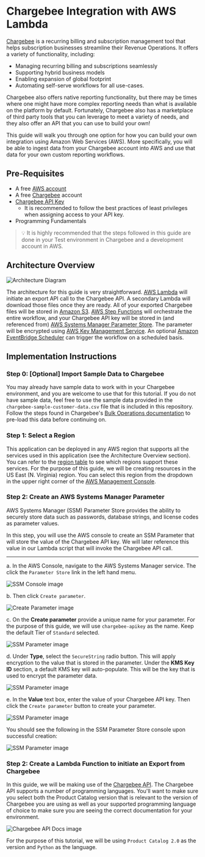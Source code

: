 
# Chargebee Integration with AWS Lambda
[Chargebee](https://www.chargebee.com/) is a recurring billing and subscription management tool that helps subscription businesses streamline their Revenue Operations. It offers a variety of functionality, including:
- Managing recurring billing and subscriptions seamlessly
- Supporting hybrid business models
- Enabling expansion of global footprint
- Automating self-serve workflows for all use-cases.

Chargebee also offers native reporting functionality, but there may be times where one might have more complex reporting needs than what is available on the platform by default. Fortunately, Chargebee also has a marketplace of third party tools that you can leverage to meet a variety of needs, and they also offer an API that you can use to build your own!

This guide will walk you through one option for how you can build your own integration using Amazon Web Services (AWS). More specifically, you will be able to ingest data from your Chargebee account into AWS and use that data for your own custom reporting workflows.

## Pre-Requisites
- A free [AWS account](https://aws.amazon.com/free/)
- A free [Chargebee](https://www.chargebee.com/) account
- [Chargebee API Key](https://www.chargebee.com/docs/2.0/api_keys.html)
  - It is recommended to follow the best practices of least privileges when assigning access to your API key.
- Programming Fundamentals

>:bulb: It is highly recommended that the steps followed in this guide are done in your Test environment in Chargebee and a development account in AWS.

## Architecture Overview

![Architecture Diagram](img/architecture.jpg)

The architecture for this guide is very straightforward. [AWS Lambda](https://aws.amazon.com/lambda/) will initiate an export API call to the Chargebee API. A secondary Lambda will download those files once they are ready. All of your exported Chargebee files will be stored in [Amazon S3](https://aws.amazon.com/s3/). [AWS Step Functions](https://aws.amazon.com/step-functions/) will orchestrate the entire workflow, and your Chargebee API key will be stored in (and referenced from) [AWS Systems Manager Parameter Store](https://docs.aws.amazon.com/systems-manager/latest/userguide/systems-manager-parameter-store.html). The parameter will be encrypted using [AWS Key Management Service](https://aws.amazon.com/kms/). An optional [Amazon EventBridge Scheduler](https://docs.aws.amazon.com/eventbridge/latest/userguide/scheduler.html) can trigger the workflow on a scheduled basis.

## Implementation Instructions

### Step 0: [Optional] Import Sample Data to Chargebee
You may already have sample data to work with in your Chargebee environment, and you are welcome to use that for this tutorial. If you do not have sample data, feel free to use the sample data provided in the `chargebee-sample-customer-data.csv` file that is included in this repository. Follow the steps found in Chargebee's [Bulk Operations documentation](https://www.chargebee.com/docs/2.0/bulk-operations.html) to pre-load this data before continuing on.


### Step 1: Select a Region
This application can be deployed in any AWS region that supports all the services used in this application (see the Architecture Overview section). You can refer to the [region table](https://aws.amazon.com/about-aws/global-infrastructure/regional-product-services/) to see which regions support these services. For the purpose of this guide, we will be creating resources in the US East (N. Virginia) region. You can select this region from the dropdown in the upper right corner of the [AWS Management Console](https://console.aws.amazon.com/console/home).

### Step 2: Create an AWS Systems Manager Parameter
AWS Systems Manager (SSM) Parameter Store provides the ability to securely store data such as passwords, database strings, and license codes as parameter values. 

In this step, you will use the AWS console to create an SSM Parameter that will store the value of the Chargebee API key. We will later reference this value in our Lambda script that will invoke the Chargebee API call.

---

a. In the AWS Console, navigate to the AWS Systems Manager service. The click the `Parameter Store` link in the left hand menu.

![SSM Console image](img/ssm-console.png)

b. Then click `Create parameter`.

![Create Parameter image](img/create-param.png)

c. On the **Create parameter** provide a unique name for your parameter. For the purpose of this guide, we will use `chargebee-apikey` as the name. Keep the default Tier of `Standard` selected.

![SSM Parameter image](img/ssm-create-param-name.png)

d. Under **Type**, select the `SecureString` radio button. This will apply encryption to the value that is stored in the parameter. Under the **KMS Key ID** section, a default KMS key will auto-populate. This will be the key that is used to encrypt the parameter data. 

![SSM Parameter image](img/ssm-create-param-type.png)

e. In the **Value** text box, enter the value of your Chargebee API key. Then click the `Create parameter` button to create your parameter.

![SSM Parameter image](img/ssm-create-param-value.png)

You should see the following in the SSM Parameter Store console upon successful creation:

![SSM Parameter image](img/ssm-param-created.png)

### Step 2: Create a Lambda Function to initiate an Export from Chargebee
In this guide, we will be making use of the [Chargebee API](https://apidocs.chargebee.com/docs/api?prod_cat_ver=2). The Chargebee API supports a number of programming languages. You'll want to make sure you select both the Product Catalog version that is relevant to the version of Chargebee you are using as well as your supported programming language of choice to make sure you are seeing the correct documentation for your environment. 

![Chargebee API Docs image](img/chargebee-api-docs.png)

For the purpose of this tutorial, we will be using `Product Catalog 2.0` as the version and `Python` as the language.
